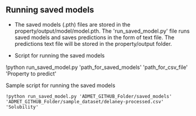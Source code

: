
## Running saved models

- The saved models (.pth) files are stored in the property/output/model/model.pth. The 'run_saved_model.py' file runs saved models and saves predictions in the form of text file. The predictions text file will be stored in the  property/output folder.

- Script for running the saved models

!python run_saved_model.py 'path_for_saved_models' 'path_for_csv_file' 'Property to predict'

Sample script for running the saved models

```
!python run_saved_model.py 'ADMET_GITHUB_Folder/saved_models' 'ADMET_GITHUB_Folder/sample_dataset/delaney-processed.csv' 'Solubility'

```
